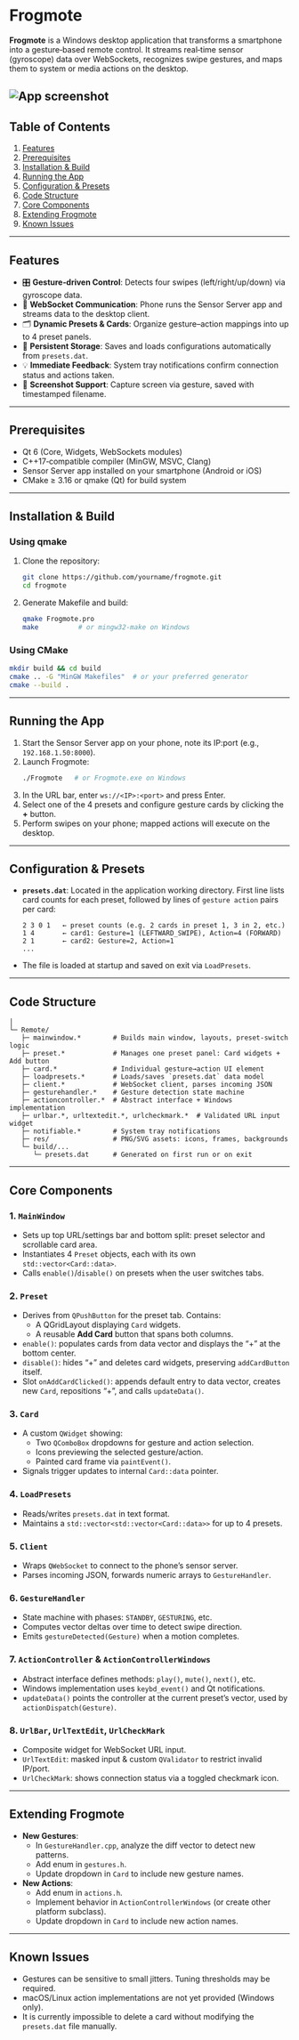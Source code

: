 # Frogmote

**Frogmote** is a Windows desktop application that transforms a smartphone into a gesture‑based remote control. It streams real‑time sensor (gyroscope) data over WebSockets, recognizes swipe gestures, and maps them to system or media actions on the desktop.

![App screenshot](https://i.ibb.co/tw4nPsG2/Capture-d-cran-2025-04-18-000042.png)
---

## Table of Contents
1. [Features](#features)
2. [Prerequisites](#prerequisites)
3. [Installation & Build](#installation--build)
4. [Running the App](#running-the-app)
5. [Configuration & Presets](#configuration--presets)
6. [Code Structure](#code-structure)
7. [Core Components](#core-components)
8. [Extending Frogmote](#extending-frogmote)
9. [Known Issues](#known-issues)

---

## Features

- 🎛️ **Gesture‑driven Control**: Detects four swipes (left/right/up/down) via gyroscope data.
- 🔌 **WebSocket Communication**: Phone runs the Sensor Server app and streams data to the desktop client.
- 🗂️ **Dynamic Presets & Cards**: Organize gesture–action mappings into up to 4 preset panels.
- 💾 **Persistent Storage**: Saves and loads configurations automatically from `presets.dat`.
- 💡 **Immediate Feedback**: System tray notifications confirm connection status and actions taken.
- 📸 **Screenshot Support**: Capture screen via gesture, saved with timestamped filename.

---

## Prerequisites

- Qt 6 (Core, Widgets, WebSockets modules)
- C++17‑compatible compiler (MinGW, MSVC, Clang)
- Sensor Server app installed on your smartphone (Android or iOS)
- CMake ≥ 3.16 or qmake (Qt) for build system

---

## Installation & Build

### Using qmake
1. Clone the repository:
    ```bash
    git clone https://github.com/yourname/frogmote.git
    cd frogmote
    ```
2. Generate Makefile and build:
    ```bash
    qmake Frogmote.pro
    make          # or mingw32-make on Windows
    ```

### Using CMake
```bash
mkdir build && cd build
cmake .. -G "MinGW Makefiles"  # or your preferred generator
cmake --build .
```

---

## Running the App
1. Start the Sensor Server app on your phone, note its IP:port (e.g., `192.168.1.50:8000`).
2. Launch Frogmote:
    ```bash
    ./Frogmote   # or Frogmote.exe on Windows
    ```
3. In the URL bar, enter `ws://<IP>:<port>` and press Enter.
4. Select one of the 4 presets and configure gesture cards by clicking the **+** button.
5. Perform swipes on your phone; mapped actions will execute on the desktop.

---

## Configuration & Presets

- **`presets.dat`**: Located in the application working directory. First line lists card counts for each preset, followed by lines of `gesture action` pairs per card:

    ```text
    2 3 0 1   ← preset counts (e.g. 2 cards in preset 1, 3 in 2, etc.)
    1 4       ← card1: Gesture=1 (LEFTWARD_SWIPE), Action=4 (FORWARD)
    2 1       ← card2: Gesture=2, Action=1
    ...
    ```
- The file is loaded at startup and saved on exit via `LoadPresets`.

---

## Code Structure
```
│
└─ Remote/
   ├─ mainwindow.*        # Builds main window, layouts, preset-switch logic
   ├─ preset.*            # Manages one preset panel: Card widgets + Add button
   ├─ card.*              # Individual gesture→action UI element
   ├─ loadpresets.*       # Loads/saves `presets.dat` data model
   ├─ client.*            # WebSocket client, parses incoming JSON
   ├─ gesturehandler.*    # Gesture detection state machine
   ├─ actioncontroller.*  # Abstract interface + Windows implementation
   ├─ urlbar.*, urltextedit.*, urlcheckmark.*  # Validated URL input widget
   ├─ notifiable.*        # System tray notifications
   ├─ res/                # PNG/SVG assets: icons, frames, backgrounds
   └─ build/...
      └─ presets.dat      # Generated on first run or on exit
```

---

## Core Components

### 1. `MainWindow`
- Sets up top URL/settings bar and bottom split: preset selector and scrollable card area.
- Instantiates 4 `Preset` objects, each with its own `std::vector<Card::data>`.
- Calls `enable()`/`disable()` on presets when the user switches tabs.

### 2. `Preset`
- Derives from `QPushButton` for the preset tab. Contains:  
  - A QGridLayout displaying `Card` widgets.  
  - A reusable **Add Card** button that spans both columns.
- `enable()`: populates cards from data vector and displays the “+” at the bottom center.
- `disable()`: hides “+” and deletes card widgets, preserving `addCardButton` itself.
- Slot `onAddCardClicked()`: appends default entry to data vector, creates new `Card`, repositions “+”, and calls `updateData()`.

### 3. `Card`
- A custom `QWidget` showing:  
  - Two `QComboBox` dropdowns for gesture and action selection.  
  - Icons previewing the selected gesture/action.  
  - Painted card frame via `paintEvent()`.
- Signals trigger updates to internal `Card::data` pointer.

### 4. `LoadPresets`
- Reads/writes `presets.dat` in text format.  
- Maintains a `std::vector<std::vector<Card::data>>` for up to 4 presets.

### 5. `Client`
- Wraps `QWebSocket` to connect to the phone’s sensor server.  
- Parses incoming JSON, forwards numeric arrays to `GestureHandler`.

### 6. `GestureHandler`
- State machine with phases: `STANDBY`, `GESTURING`, etc.  
- Computes vector deltas over time to detect swipe direction.  
- Emits `gestureDetected(Gesture)` when a motion completes.

### 7. `ActionController` & `ActionControllerWindows`
- Abstract interface defines methods: `play()`, `mute()`, `next()`, etc.
- Windows implementation uses `keybd_event()` and Qt notifications.
- `updateData()` points the controller at the current preset’s vector, used by `actionDispatch(Gesture)`.

### 8. `UrlBar`, `UrlTextEdit`, `UrlCheckMark`
- Composite widget for WebSocket URL input.  
- `UrlTextEdit`: masked input & custom `QValidator` to restrict invalid IP/port.  
- `UrlCheckMark`: shows connection status via a toggled checkmark icon.

---

## Extending Frogmote

- **New Gestures**:  
  - In `GestureHandler.cpp`, analyze the diff vector to detect new patterns.   
  - Add enum in `gestures.h`. 
  - Update dropdown in `Card` to include new gesture names.
- **New Actions**:  
  - Add enum in `actions.h`. 
  - Implement behavior in `ActionControllerWindows` (or create other platform subclass).  
  - Update dropdown in `Card` to include new action names.

---

## Known Issues

- Gestures can be sensitive to small jitters. Tuning thresholds may be required.
- macOS/Linux action implementations are not yet provided (Windows only).
- It is currently impossible to delete a card without modifying the `presets.dat` file manually.
